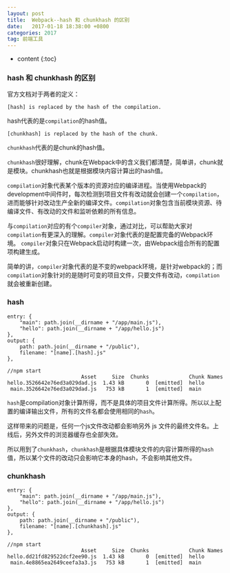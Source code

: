 ```yaml
---
layout: post
title:  Webpack--hash 和 chunkhash 的区别
date:   2017-01-18 18:38:00 +0800
categories: 2017
tag: 前端工具
---
```


* content
{:toc}

### hash 和 chunkhash 的区别

官方文档对于两者的定义：

    [hash] is replaced by the hash of the compilation.

hash代表的是`compilation`的hash值。

    [chunkhash] is replaced by the hash of the chunk.

`chunkhash`代表的是chunk的hash值。

`chunkhash`很好理解，chunk在Webpack中的含义我们都清楚，简单讲，chunk就是模块。chunkhash也就是根据模块内容计算出的hash值。

`compilation`对象代表某个版本的资源对应的编译进程。当使用Webpack的development中间件时，每次检测到项目文件有改动就会创建一个`compilation`，进而能够针对改动生产全新的编译文件。`compilation`对象包含当前模块资源、待编译文件、有改动的文件和监听依赖的所有信息。

与`compilation`对应的有个`compiler`对象，通过对比，可以帮助大家对`compilation`有更深入的理解。`compiler`对象代表的是配置完备的Webpack环境。 `compiler`对象只在Webpack启动时构建一次，由Webpack组合所有的配置项构建生成。

简单的讲，`compiler`对象代表的是不变的webpack环境，是针对webpack的；而`compilation`对象针对的是随时可变的项目文件，只要文件有改动，`compilation`就会被重新创建。

### hash

```
entry: {
    "main": path.join(__dirname + "/app/main.js"),
    "hello": path.join(__dirname + "/app/hello.js")
},
output: {
    path: path.join(__dirname + "/public"),
    filename: "[name].[hash].js"
},

//npm start
                        Asset     Size  Chunks             Chunk Names
hello.3526642e76ed3a029dad.js  1.43 kB       0  [emitted]  hello
 main.3526642e76ed3a029dad.js   753 kB       1  [emitted]  main
```

`hash`是compilation对象计算所得，而不是具体的项目文件计算所得。所以以上配置的编译输出文件，所有的文件名都会使用相同的`hash`。

这样带来的问题是，任何一个js文件改动都会影响另外 js 文件的最终文件名。上线后，另外文件的浏览器缓存也全部失效。

所以用到了`chunkhash`，`chunkhash`是根据具体模块文件的内容计算所得的`hash`值，所以某个文件的改动只会影响它本身的hash，不会影响其他文件。

### chunkhash

```
entry: {
    "main": path.join(__dirname + "/app/main.js"),
    "hello": path.join(__dirname + "/app/hello.js")
},
output: {
    path: path.join(__dirname + "/public"),
    filename: "[name].[chunkhash].js"
},

//npm start
                        Asset     Size  Chunks             Chunk Names
hello.dd21fd829522dcf2ee90.js  1.43 kB       0  [emitted]  hello
 main.4e8865ea2649ceefa3a3.js   753 kB       1  [emitted]  main
```